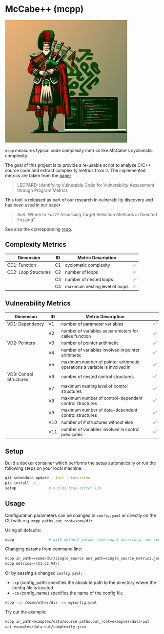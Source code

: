 # McCabe++ (mcpp)

<img src="media/mcpp.jpeg" height=400/>

`mcpp` measures typical code complexity metrics like McCabe's cyclomatic
complexity.

The goal of this project is to provide a re-usable script to analyze C/C++
source code and extract complexity metrics from it. The implemented metrics
are taken from the [paper](https://xiaoningdu.github.io/assets/pdf/leopard.pdf)

> LEOPARD: Identifying Vulnerable Code for Vulnerability Assessment through Program Metrics  

This tool is released as part of our research in vulnerability discovery and 
has been used in our paper

> SoK: Where to Fuzz? Assessing Target Selection Methods in Directed Fuzzing" 

See also the corresponding [repo](https://github.com/wsbrg/crashminer).

## Complexity Metrics

| Dimension            | ID | Metric Description             |    |
|----------------------|----|--------------------------------|----|
| CD1: Function        | C1 | cyclomatic complexity          | ✅ |
| CD2: Loop Structures | C2 | number of loops                | ✅ |
|                      | C3 | number of nested loops         | ✅ |
|                      | C4 | maximum nesting level of loops | ✅ |

## Vulnerability Metrics

| Dimension               | ID  | Metric Description                                                        |    |
|-------------------------|-----|---------------------------------------------------------------------------|----|
| VD1: Dependency         | V1  | number of parameter variables                                             | ✅ |
|                         | V2  | number of variables as parameters for callee function                     | ✅ |
| VD2: Pointers           | V3  | number of pointer arithmetic                                              | ✅ |
|                         | V4  | number of variables involved in pointer arithmetic                        | ✅ |
|                         | V5  | maximum number of pointer arithmetic operations a variable is involved in | ✅ |
| VD3: Control Structures | V6  | number of nested control structures                                       | ✅ |
|                         | V7  | maximum nesting level of control structures                               | ✅ |
|                         | V8  | maximum number of control-dependent control structures                    | ✅ |
|                         | V9  | maximum number of data-dependent control structures                       | ✅ |
|                         | V10 | number of if structures without else                                      | ✅ |
|                         | V11 | number of variables involved in control predicates                        | ✅ |



## Setup

Build a docker container which performs the setup automatically or run the
following steps on your local machine:

```sh
git submodule update --init --recursive
pip install -e .
setup               # builds tree-sitter lib
```

## Usage

Configuration parameters can be changed in `config.yaml` or directly on the CLI
with e.g. `mcpp paths.out_root=some/dir`.

Using all defaults:
```sh
mcpp                # with default params like input directory, see config.yaml
```

Changing params from command line:
```sh
mcpp in_path=/some/dir/single_source out_path=single_source_metrics.json
mcpp metrics=\[C1,C2,V4\]
```

Or by passing a changed `config.yaml`:
- `-cp` (config_path) specifies the absolute path to the directory where the config file is located
- `-cn` (config_name) specifies the name of the config file
```sh
mcpp -cp /some/other/dir -cn myconfig.yaml
```

Try out the example:

```sh
mcpp in_path=examples/data/source paths.out_root=examples/data-out
cat examples/data-out/complexity.json
```
